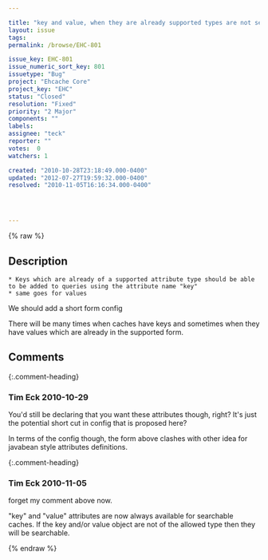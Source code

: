```yaml
---

title: "key and value, when they are already supported types are not searchable in search"
layout: issue
tags: 
permalink: /browse/EHC-801

issue_key: EHC-801
issue_numeric_sort_key: 801
issuetype: "Bug"
project: "Ehcache Core"
project_key: "EHC"
status: "Closed"
resolution: "Fixed"
priority: "2 Major"
components: ""
labels: 
assignee: "teck"
reporter: ""
votes:  0
watchers: 1

created: "2010-10-28T23:18:49.000-0400"
updated: "2012-07-27T19:59:32.000-0400"
resolved: "2010-11-05T16:16:34.000-0400"




---
```


{% raw %}

## Description

<div markdown="1" class="description">

    * Keys which are already of a supported attribute type should be able to be added to queries using the attribute name "key"
    * same goes for values

We should add a short form config 

<searchAttribute name="key"/>
<searchAttribute name="value"/>

There will be many times when caches have keys and sometimes when they have values which are already in the supported form. 

</div>

## Comments


{:.comment-heading}
### **Tim Eck** <span class="date">2010-10-29</span>

<div markdown="1" class="comment">

You'd still be declaring that you want these attributes though, right? It's just the potential short cut in config that is proposed here?

In terms of the config though, the form above clashes with other idea for javabean style attributes definitions.


</div>


{:.comment-heading}
### **Tim Eck** <span class="date">2010-11-05</span>

<div markdown="1" class="comment">

forget my comment above now.

"key" and "value" attributes are now always available for searchable caches. If the key and/or value object are not of the allowed type then they will be searchable. 


</div>



{% endraw %}
